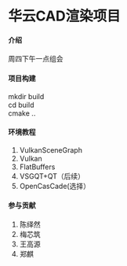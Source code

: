 # 华云CAD渲染项目

#### 介绍
周四下午一点组会

#### 项目构建
mkdir build  
cd build  
cmake ..  


#### 环境教程

1.  VulkanSceneGraph
2.  Vulkan
3.  FlatBuffers
4.  VSGQT+QT（后续）
4.  OpenCasCade(选择）


#### 参与贡献

1.  陈绎然
2.  梅芯筑
3.  王高源
4.  郑麒

